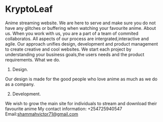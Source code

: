 # KryptoLeaf
Anime streaming website. We are here to serve and make sure you do not have any glitches or buffering when watching your favourite anime.
About us.
When you work with us, you are a part of a team  of commited collaboratos. All aspects of our process are intergrated,interactive and agile.
Our approach unifies design, development and product management to create creative and cool websites.
We start each project by understanding your business goals,the users needs and the product requirements.
What we do.
1. Design.

Our design is made for the good people who love anime as much as we do as a company.



2. Development.

We wish to grow the main site for individuals to stream and download their favourite anime
My contact information: +254725940547
Email:shammahvictor71@gmail.com
